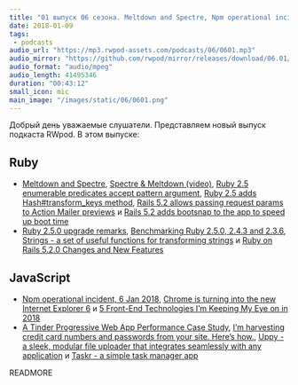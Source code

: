 ```yaml
---
title: "01 выпуск 06 сезона. Meltdown and Spectre, Npm operational incident, Uppy, Taskr и прочее"
date: 2018-01-09
tags:
 - podcasts
audio_url: "https://mp3.rwpod-assets.com/podcasts/06/0601.mp3"
audio_mirror: "https://github.com/rwpod/mirror/releases/download/06.01/0601.mp3"
audio_format: "audio/mpeg"
audio_length: 41495346
duration: "00:43:12"
small_icon: mic
main_image: "/images/static/06/0601.png"
---
```


Добрый день уважаемые слушатели. Представляем новый выпуск подкаста RWpod. В этом выпуске:

## Ruby

 - [Meltdown and Spectre](https://meltdownattack.com/), [Spectre & Meltdown (video)](https://www.youtube.com/watch?v=I5mRwzVvFGE), [Ruby 2.5 enumerable predicates accept pattern argument](http://blog.bigbinary.com/2018/01/02/ruby-2-5-enumerable-predicates-accept-pattern-argument.html), [Ruby 2.5 adds Hash#transform_keys method](http://blog.bigbinary.com/2018/01/09/ruby-2-5-adds-hash-transform_keys-method.html), [Rails 5.2 allows passing request params to Action Mailer previews](http://blog.bigbinary.com/2018/01/08/rails-5-2-allows-passing-request-params-to-action-mailer-previews.html) и [Rails 5.2 adds bootsnap to the app to speed up boot time](http://blog.bigbinary.com/2018/01/01/rails-5-2-adds-bootsnap-to-the-app-to-speed-up-boot-time.html)
 - [Ruby 2.5.0 upgrade remarks](https://medium.com/@maciejmensfeld/ruby-2-5-0-upgrade-remarks-100d7c0dd73d), [Benchmarking Ruby 2.5.0, 2.4.3 and 2.3.6](https://gettalong.org/blog/2017/benchmarking-ruby-2-5.html), [Strings - a set of useful functions for transforming strings](https://github.com/piotrmurach/strings) и [Ruby on Rails 5.2.0 Changes and New Features](https://www.driftingruby.com/episodes/ruby-on-rails-5-2-0-changes-and-new-features)

## JavaScript

 - [Npm operational incident, 6 Jan 2018](http://blog.npmjs.org/post/169432444640/npm-operational-incident-6-jan-2018), [Chrome is turning into the new Internet Explorer 6](https://www.theverge.com/2018/1/4/16805216/google-chrome-only-sites-internet-explorer-6-web-standards) и [5 Front-End Technologies I’m Keeping My Eye on in 2018](https://levelup.gitconnected.com/5-front-end-technologies-im-keeping-my-eye-on-in-2018-a9d7b75babff)
 - [A Tinder Progressive Web App Performance Case Study](https://medium.com/@addyosmani/a-tinder-progressive-web-app-performance-case-study-78919d98ece0), [I’m harvesting credit card numbers and passwords from your site. Here’s how.](https://hackernoon.com/im-harvesting-credit-card-numbers-and-passwords-from-your-site-here-s-how-9a8cb347c5b5), [Uppy - a sleek, modular file uploader that integrates seamlessly with any application](https://uppy.io/) и [Taskr - a simple task manager app](https://github.com/bukinoshita/taskr)


READMORE
